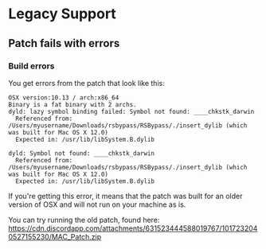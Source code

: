 # Legacy Support

## Patch fails with errors

### Build errors

You get errors from the patch that look like this:

```
OSX version:10.13 / arch:x86_64
Binary is a fat binary with 2 archs.
dyld: lazy symbol binding failed: Symbol not found: ____chkstk_darwin
  Referenced from: /Users/myusername/Downloads/rsbypass/RSBypass/./insert_dylib (which was built for Mac OS X 12.0)
  Expected in: /usr/lib/libSystem.B.dylib

dyld: Symbol not found: ____chkstk_darwin
  Referenced from: /Users/myusername/Downloads/rsbypass/RSBypass/./insert_dylib (which was built for Mac OS X 12.0)
  Expected in: /usr/lib/libSystem.B.dylib
```

If you're getting this error, it means that the patch was built for an older
version of OSX and will not run on your machine as is.

You can try running the old patch, found here:
https://cdn.discordapp.com/attachments/631523444588019767/1017232040527155230/MAC_Patch.zip
